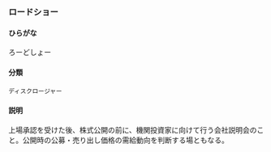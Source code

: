 <div style="display:none;">

## [あ行](securities-terms?id=あ行)
## [か行](securities-terms?id=か行)
## [さ行](securities-terms?id=さ行)
## [た行](securities-terms?id=た行)
## [な行](securities-terms?id=な行)
## [は行](securities-terms?id=は行)
## [ま行](securities-terms?id=ま行)
## [や行](securities-terms?id=や行)
## [ら行](securities-terms?id=ら行)

</div>

### ロードショー

#### ひらがな

ろーどしょー

#### 分類

`ディスクロージャー`

#### 説明

上場承認を受けた後、株式公開の前に、機関投資家に向けて行う会社説明会のこと。公開時の公募・売り出し価格の需給動向を判断する場ともなる。

<div style="display:none;">

## [わ行](securities-terms?id=わ行)
## [英数字・記号](securities-terms?id=英数字・記号)

</div>

